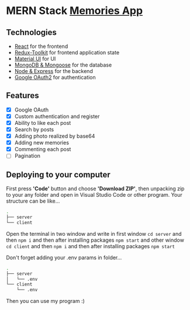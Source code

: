 # MERN Stack [Memories App](https://memories-xi.vercel.app/)

## Technologies

- [React](https://reactjs.org/docs/create-a-new-react-app.html) for the frontend
- [Redux-Toolkit](https://redux-toolkit.js.org/) for frontend application state
- [Material UI](https://material-ui.com/) for UI
- [MongoDB & Mongoose](https://mongoosejs.com/) for the database
- [Node & Express](http://expressjs.com/) for the backend
- [Google OAuth2](https://developers.google.com/identity/protocols/oauth2/web-server) for authentication

## Features

- [x] Google OAuth
- [x] Custom authentication and register
- [x] Ability to like each post
- [x] Search by posts
- [x] Adding photo realized by base64
- [x] Adding new memories
- [x] Commenting each post
- [ ] Pagination

## Deploying to your computer

First press **'Code'** button and choose **'Download ZIP'**, then unpacking zip to your any folder and open in Visual Studio Code or other program.
Your structure can be like...

```bash
. 
├── server
└── client
```

Open the terminal in two window and write in first window `cd server` and then `npm i` and then after installing packages `npm start` and other window `cd client` and then `npm i` and then after installing packages `npm start` 

Don't forget adding your .env params in folder...

```bash
. 
├── server
│   └── .env  
└── client
    └── .env  
```

Then you can use my program :)
